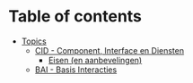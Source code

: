 # Table of contents

* [Topics](README.md)
  * [CID - Component, Interface en Diensten](topics/cid-component-interface-en-diensten/README.md)
    * [Eisen (en aanbevelingen)](topics/cid-component-interface-en-diensten/eisen-en-aanbevelingen.md)
  * [BAI - Basis Interacties](topics/bai-basis-interacties.md)
